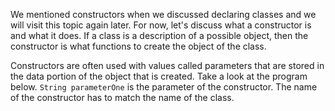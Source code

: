 We mentioned constructors when we discussed declaring classes and we will visit this topic again later. For now, let's discuss what a constructor is and what it does. If a class is a description of a possible object, then the constructor is what functions to create the object of the class.

Constructors are often used with values called parameters that are stored in the data portion of the object that is created. Take a look at the program below. `String parameterOne` is the parameter of the constructor. The name of the constructor has to match the name of the class.

